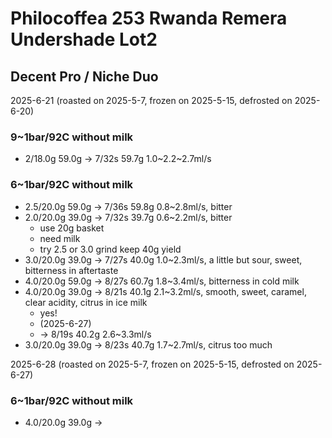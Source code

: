 # Philocoffea 253 Rwanda Remera Undershade Lot2

## Decent Pro / Niche Duo

2025-6-21 (roasted on 2025-5-7, frozen on 2025-5-15, defrosted on 2025-6-20)

### 9~1bar/92C without milk

- 2/18.0g 59.0g -> 7/32s 59.7g 1.0\~2.2\~2.7ml/s

### 6~1bar/92C without milk

- 2.5/20.0g 59.0g -> 7/36s 59.8g 0.8\~2.8ml/s, bitter
- 2.0/20.0g 39.0g -> 7/32s 39.7g 0.6\~2.2ml/s, bitter
  - use 20g basket
  - need milk
  - try 2.5 or 3.0 grind keep 40g yield
- 3.0/20.0g 39.0g -> 7/27s 40.0g 1.0\~2.3ml/s, a little but sour, sweet, bitterness in aftertaste 
- 4.0/20.0g 59.0g -> 8/27s 60.7g 1.8\~3.4ml/s, bitterness in cold milk
- 4.0/20.0g 39.0g -> 8/21s 40.1g 2.1\~3.2ml/s, smooth, sweet, caramel, clear acidity, citrus in ice milk
  - yes!
  - (2025-6-27)
  - -> 8/19s 40.2g 2.6\~3.3ml/s
- 3.0/20.0g 39.0g -> 8/23s 40.7g 1.7\~2.7ml/s, citrus too much

2025-6-28 (roasted on 2025-5-7, frozen on 2025-5-15, defrosted on 2025-6-27)

### 6~1bar/92C without milk

- 4.0/20.0g 39.0g -> 

